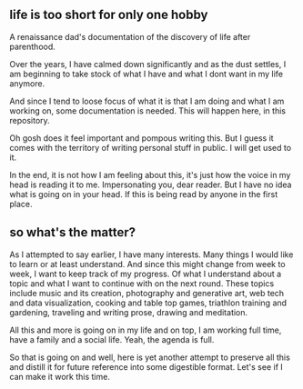 ## life is too short for only one hobby

A renaissance dad's documentation of the discovery of life after parenthood.

Over the years, I have calmed down significantly and as the dust settles, I am beginning to take stock of what I have and what I dont want in my life anymore.

And since I tend to loose focus of what it is that I am doing and what I am working on, some documentation is needed. This will happen here, in this repository.

Oh gosh does it feel important and pompous writing this. But I guess it comes with the territory of writing personal stuff in public. I will get used to it.

In the end, it is not how I am feeling about this, it's just how the voice in my head is reading it to me. Impersonating you, dear reader. But I have no idea 
what is going on in your head. If this is being read by anyone in the first place.


## so what's the matter?

As I attempted to say earlier, I have many interests. Many things I would like to learn or at least understand. And since this might change from week to week, I want 
to keep track of my progress. Of what I understand about a topic and what I want to continue with on the next round. These topics include music and its creation, photography and generative art,
web tech and data visualization, cooking and table top games, triathlon training and gardening, traveling and writing prose, drawing and meditation.

All this and more is going on in my life and on top, I am working full time, have a family and a social life. Yeah, the agenda is full.

So that is going on and well, here is yet another attempt to preserve all this and distill it for future reference into some digestible format. Let's see if I can make it work this time.
